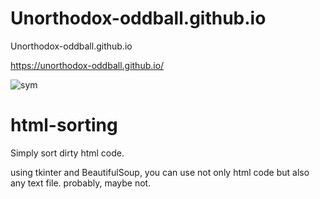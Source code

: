 # Unorthodox-oddball.github.io

Unorthodox-oddball.github.io

https://unorthodox-oddball.github.io/

![sym](https://user-images.githubusercontent.com/100816088/216017625-168f2682-0bc1-4e14-840d-019f492aec37.gif)

# html-sorting
Simply sort dirty html code. 

using tkinter and BeautifulSoup, you can use not only html code but also any text file. probably, maybe not.

<!DOCTYPE html>
<html>
  <head>
    <title>My Website</title>
    <meta charset="UTF-8">
    <style>
      footer {
        text-align: center;
        color: #555;
        margin-top: 50px;
        padding-top: 10px;
      }

      .tagline {
        font-size: 16px;
        margin-bottom: 10px;
      }

      .copyright-info {
        font-size: 14px;
      }

      footer span {
        font-weight: bold;
      }
    </style>
  </head>
  <body>
    <div>
      <h1>Welcome to my website!</h1>
      <p>This is the content of my website.</p>
    </div>
    <footer>
      <h2 class="tagline">Memento mori, Memento te hominem esse, Respice post te, hominem te esse memento</h2>
      <div class="copyright-info">
        &copy; <span class="copyright-year"></span> Unorthodox-oddball - All Rights Reserved.<br>
        Last Updated: <span class="last-updated"></span>
      </div>
    </footer>
    <script>
      const currentYear = new Date().getFullYear();
      const startYear = 2023; // 저작권 시작 연도
      let copyrightText = "";

      if (currentYear === startYear) {
        copyrightText = startYear;
      } else {
        copyrightText = startYear + " - " + currentYear;
      }

      document.querySelector(".copyright-year").textContent = copyrightText;

      const lastUpdated = new Date(document.lastModified).toLocaleDateString();
      document.querySelector(".last-updated").textContent = "Last Updated: " + lastUpdated;
    </script>
  </body>
</html>

